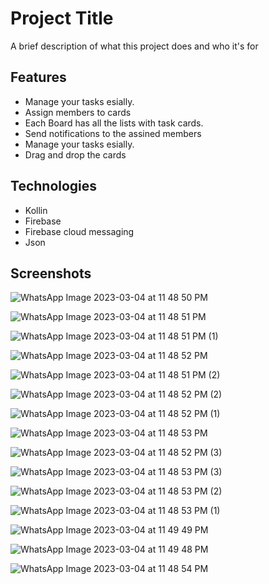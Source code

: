 
# Project Title

A brief description of what this project does and who it's for


## Features

- Manage your tasks esially.
- Assign members to cards 
- Each Board has all the lists with task cards.
- Send notifications to the assined members
- Manage your tasks esially.
- Drag and drop the cards
## Technologies 
- Kollin 
- Firebase 
- Firebase cloud messaging
- Json 

## Screenshots
![WhatsApp Image 2023-03-04 at 11 48 50 PM](https://user-images.githubusercontent.com/122797180/222931809-c46c5a7c-4562-47a7-a5fb-f147890aeb44.jpeg)


![WhatsApp Image 2023-03-04 at 11 48 51 PM](https://user-images.githubusercontent.com/122797180/222931871-930e1b43-4baa-47f4-b100-2ccf5047fe7f.jpeg)


![WhatsApp Image 2023-03-04 at 11 48 51 PM (1)](https://user-images.githubusercontent.com/122797180/222932093-9d87ff4c-b5fe-4ef3-bffd-e5243efa1b01.jpeg)

![WhatsApp Image 2023-03-04 at 11 48 52 PM](https://user-images.githubusercontent.com/122797180/222932106-2f453158-6959-493d-88f7-9c169459dbf5.jpeg)

![WhatsApp Image 2023-03-04 at 11 48 51 PM (2)](https://user-images.githubusercontent.com/122797180/222932108-0248986c-4ebc-4a37-9167-ed4a9a5bcdb4.jpeg)

![WhatsApp Image 2023-03-04 at 11 48 52 PM (2)](https://user-images.githubusercontent.com/122797180/222932124-9cdfb237-0d4f-41e5-bd18-3dd2f4f42ee9.jpeg)

![WhatsApp Image 2023-03-04 at 11 48 52 PM (1)](https://user-images.githubusercontent.com/122797180/222932127-f3741822-8254-416f-bf2f-bf5b3707eeaa.jpeg)

![WhatsApp Image 2023-03-04 at 11 48 53 PM](https://user-images.githubusercontent.com/122797180/222932145-d63ac0d3-5d5e-4dc2-8999-b96a6367dfa5.jpeg)

![WhatsApp Image 2023-03-04 at 11 48 52 PM (3)](https://user-images.githubusercontent.com/122797180/222932148-7a04ff47-f796-4395-a593-5bbdf4d7959d.jpeg)

![WhatsApp Image 2023-03-04 at 11 48 53 PM (3)](https://user-images.githubusercontent.com/122797180/222932173-017843c3-1746-412a-b09a-95bc8826d546.jpeg)

![WhatsApp Image 2023-03-04 at 11 48 53 PM (2)](https://user-images.githubusercontent.com/122797180/222932175-9b5c70f8-29a7-4dd6-aa74-0aa6ca811cb1.jpeg)

![WhatsApp Image 2023-03-04 at 11 48 53 PM (1)](https://user-images.githubusercontent.com/122797180/222932176-95e5f221-a685-4a78-9ddc-951496051949.jpeg)

![WhatsApp Image 2023-03-04 at 11 49 49 PM](https://user-images.githubusercontent.com/122797180/222932199-371aa1ba-9b45-4fb0-8e13-1b3ea415c108.jpeg)

![WhatsApp Image 2023-03-04 at 11 49 48 PM](https://user-images.githubusercontent.com/122797180/222932202-d8370bf6-45be-43f8-8520-cac8fb4aba44.jpeg)

![WhatsApp Image 2023-03-04 at 11 48 54 PM](https://user-images.githubusercontent.com/122797180/222932204-ec53f700-30bd-49a6-ad7c-8f83b93fc840.jpeg)

